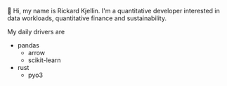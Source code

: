 👋 Hi, 
my name is Rickard Kjellin. I'm a quantitative developer interested in data workloads, quantitative finance and sustainability.

My daily drivers are
 - pandas
   - arrow
   - scikit-learn
 - rust
   - pyo3

<!---
rkjellin/rkjellin is a ✨ special ✨ repository because its `README.md` (this file) appears on your GitHub profile.
You can click the Preview link to take a look at your changes.
--->

